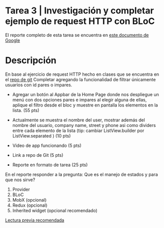 # Tarea 3 | Investigación y completar ejemplo de request HTTP con BLoC

El reporte completo de esta tarea se encuentra en [este documento de Google](https://docs.google.com/document/d/1YkeQbL4D4wmG_reln4woQr3aq4pqrN9WFqjsRwqWGZs/edit#)

# Descripción

En base al ejercicio de request HTTP hecho en clases que se encuentra en el [repo de git](https://github.com/01FC/form_bloc_example)
Completar agregando la funcionalidad de filtrar únicamente usuarios con id pares o impares.

- Agregar un botón al Appbar de la Home Page donde nos despliegue un menú con dos opciones pares e impares al elegir alguna de ellas, aplique el filtro desde el bloc y muestre en pantalla los elementos en la lista. (55 pts)

- Actualmente se muestra el nombre del user, mostrar además del nombre del usuario, company name, street y phone asi como dividers entre cada elemento de la lista (tip: cambiar ListView.builder por ListView.separated ) (10 pts)

- Video de app funcionando (5 pts)

- Link a repo de Git (5 pts)

- Reporte en formato de tarea (25 pts)

En el reporte responder a la pregunta:
Que es el manejo de estados y para que nos sirve?

1. Provider
2. BLoC
3. MobX (opcional)
4. Redux (opcional)
5. Inherited widget (opcional recomendado)

[Lectura previa recomendada](https://flutter.dev/docs/development/ui/interactive)
